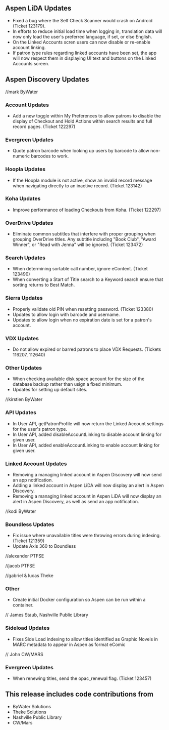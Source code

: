 ## Aspen LiDA Updates
- Fixed a bug where the Self Check Scanner would crash on Android (Ticket 123179).
- In efforts to reduce initial load time when logging in, translation data will now only load the user's preferred language, if set, or else English.
- On the Linked Accounts scren users can now disable or re-enable account linking.
- If patron type rules regarding linked accounts have been set, the app will now respect them in displaying UI text and buttons on the Linked Accounts screen.

## Aspen Discovery Updates
//mark ByWater
### Account Updates
- Add a new toggle within My Preferences to allow patrons to disable the display of Checkout and Hold Actions within search results and full record pages. (Ticket 122297)

### Evergreen Updates
- Quote patron barcode when looking up users by barcode to allow non-numeric barcodes to work. 

### Hoopla Updates
- If the Hoopla module is not active, show an invalid record message when navigating directly to an inactive record. (Ticket 123142)

### Koha Updates
- Improve performance of loading Checkouts from Koha. (Ticket 122297)

### OverDrive Updates
- Eliminate common subtitles that interfere with proper grouping when grouping OverDrive titles. Any subtitle including "Book Club", "Award Winner", or "Read with Jenna" will be ignored. (Ticket 123472)    

### Search Updates
- When determining sortable call number, ignore eContent. (Ticket 123490)
- When converting a Start of Title search to a Keyword search ensure that sorting returns to Best Match.  

### Sierra Updates
- Properly validate old PIN when resetting password. (Ticket 123380)
- Updates to allow login with barcode and username.
- Updates to allow login when no expiration date is set for a patron's account. 

### VDX Updates
- Do not allow expired or barred patrons to place VDX Requests. (Tickets 116207, 112640)

### Other Updates
- When checking available disk space account for the size of the database backup rather than usign a fixed minimum.
- Updates for setting up default sites.

//kirstien ByWater
### API Updates
- In User API, getPatronProfile will now return the Linked Account settings for the user's patron type.
- In User API, added disableAccountLinking to disable account linking for given user.
- In User API, added enableAccountLinking to enable account linking for given user.

### Linked Account Updates
- Removing a managing linked account in Aspen Discovery will now send an app notification.
- Adding a linked account in Aspen LiDA will now display an alert in Aspen Discovery.
- Removing a managing linked account in Aspen LiDA will now display an alert in Aspen Discovery, as well as send an app notification.

//kodi ByWater
### Boundless Updates
- Fix issue where unavailable titles were throwing errors during indexing. (Ticket 121359)
- Update Axis 360 to Boundless

//alexander PTFSE

//jacob PTFSE

//gabriel & lucas Theke
### Other
- Create initial Docker configuration so Aspen can be run within a container.

// James Staub, Nashville Public Library
### Sideload Updates
- Fixes Side Load indexing to allow titles identified as Graphic Novels in MARC metadata to appear in Aspen as format eComic

// John CW/MARS
### Evergreen Updates
- When renewing titles, send the opac_renewal flag. (Ticket 123457)

## This release includes code contributions from
- ByWater Solutions
- Theke Solutions
- Nashville Public Library
- CW/Mars